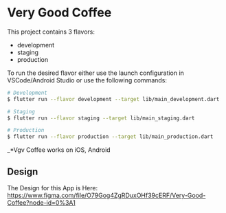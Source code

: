 # Very Good Coffee

This project contains 3 flavors:

- development
- staging
- production

To run the desired flavor either use the launch configuration in VSCode/Android Studio or use the following commands:

```sh
# Development
$ flutter run --flavor development --target lib/main_development.dart

# Staging
$ flutter run --flavor staging --target lib/main_staging.dart

# Production
$ flutter run --flavor production --target lib/main_production.dart
```

_\*Vgv Coffee works on iOS, Android

## Design

The Design for this App is Here: https://www.figma.com/file/O79Gog4ZgRDuxOHf39cERF/Very-Good-Coffee?node-id=0%3A1


